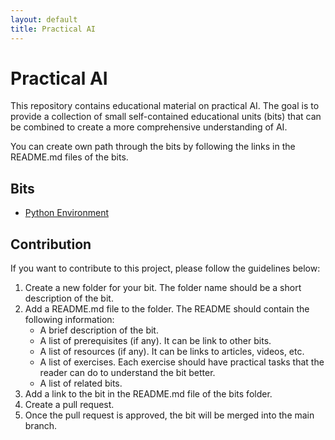 ```yaml
---
layout: default
title: Practical AI
---
```


# Practical AI

This repository contains educational material on practical AI. The goal is to provide a collection of small self-contained educational units (bits) that can be combined to create a more comprehensive understanding of AI.

You can create own path through the bits by following the links in the README.md files of the bits.

## Bits

- [Python Environment](./bits/eng-1-python-env/README.md)

## Contribution 

If you want to contribute to this project, please follow the guidelines below:

1. Create a new folder for your bit. The folder name should be a short description of the bit.
2. Add a README.md file to the folder. The README should contain the following information:
    - A brief description of the bit.
    - A list of prerequisites (if any). It can be link to other bits.
    - A list of resources (if any). It can be links to articles, videos, etc.
    - A list of exercises. Each exercise should have practical tasks that the reader can do to understand the bit better.
    - A list of related bits.
3. Add a link to the bit in the README.md file of the bits folder.
4. Create a pull request.
5. Once the pull request is approved, the bit will be merged into the main branch.
